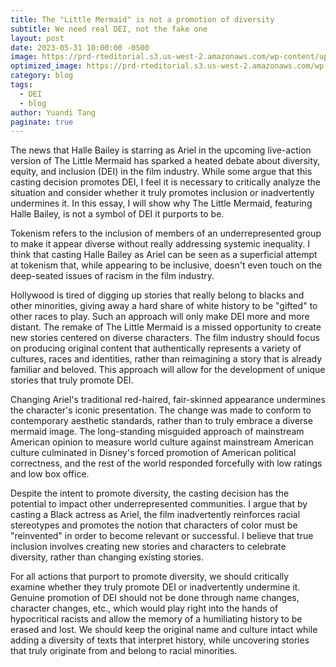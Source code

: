 ```yaml
---
title: The "Little Mermaid" is not a promotion of diversity
subtitle: We need real DEI, not the fake one
layout: post
date: 2023-05-31 10:00:00 -0500
image: https://prd-rteditorial.s3.us-west-2.amazonaws.com/wp-content/uploads/2023/05/09165636/EWKA_The_Little_Mermaid2.jpg
optimized_image: https://prd-rteditorial.s3.us-west-2.amazonaws.com/wp-content/uploads/2023/05/09165636/EWKA_The_Little_Mermaid2.jpg
category: blog
tags:
  - DEI
  - blog
author: Yuandi Tang
paginate: true
---
```


The news that Halle Bailey is starring as Ariel in the upcoming live-action version of The Little Mermaid has sparked a heated debate about diversity, equity, and inclusion (DEI) in the film industry. While some argue that this casting decision promotes DEI, I feel it is necessary to critically analyze the situation and consider whether it truly promotes inclusion or inadvertently undermines it. In this essay, I will show why The Little Mermaid, featuring Halle Bailey, is not a symbol of DEI it purports to be.

Tokenism refers to the inclusion of members of an underrepresented group to make it appear diverse without really addressing systemic inequality. I think that casting Halle Bailey as Ariel can be seen as a superficial attempt at tokenism that, while appearing to be inclusive, doesn't even touch on the deep-seated issues of racism in the film industry.

Hollywood is tired of digging up stories that really belong to blacks and other minorities, giving away a hard share of white history to be "gifted" to other races to play. Such an approach will only make DEI more and more distant. The remake of The Little Mermaid is a missed opportunity to create new stories centered on diverse characters. The film industry should focus on producing original content that authentically represents a variety of cultures, races and identities, rather than reimagining a story that is already familiar and beloved. This approach will allow for the development of unique stories that truly promote DEI.

Changing Ariel's traditional red-haired, fair-skinned appearance undermines the character's iconic presentation. The change was made to conform to contemporary aesthetic standards, rather than to truly embrace a diverse mermaid image. The long-standing misguided approach of mainstream American opinion to measure world culture against mainstream American culture culminated in Disney's forced promotion of American political correctness, and the rest of the world responded forcefully with low ratings and low box office.

Despite the intent to promote diversity, the casting decision has the potential to impact other underrepresented communities. I argue that by casting a Black actress as Ariel, the film inadvertently reinforces racial stereotypes and promotes the notion that characters of color must be "reinvented" in order to become relevant or successful. I believe that true inclusion involves creating new stories and characters to celebrate diversity, rather than changing existing stories.

For all actions that purport to promote diversity, we should critically examine whether they truly promote DEI or inadvertently undermine it. Genuine promotion of DEI should not be done through name changes, character changes, etc., which would play right into the hands of hypocritical racists and allow the memory of a humiliating history to be erased and lost. We should keep the original name and culture intact while adding a diversity of texts that interpret history, while uncovering stories that truly originate from and belong to racial minorities.